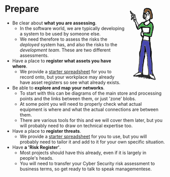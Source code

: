 # <img src="/quick/Preparing.png" style="float:right; width:25%"/>Prepare 

* Be clear about **what you are assessing**. 
  * In the software world, we are typically developing a system to be used by someone else. 
  * We need therefore to assess the risks the *deployed* system has, and also the risks to the *development team*. These are two different assessments.
* Have a place to **register what assets you have where**. 
  * We provide a [starter spreadsheet](AssetRegister.xlsx) for you to record onto, but your workplace may already have asset registers so see what already exists.
* Be able to **explore and map your networks**. 
  * To start with this can be diagrams of the main store and processing points and the links between them, or just 'zone' blobs.
  * At some point you will need to properly check what actual equipment is where and what the actual connections are between them. 
  * There are various tools for this and we will cover them later, but you will probably need to draw on technical expertise too.
* Have a place to **register threats**. 
  * We provide a [starter spreadsheet](ThreatRegister.xlsx) for you to use, but you will probably need to tailor it and add to it for your own specific situation.
* Have **a 'Risk Register'**. 
  * Most projects should have this already, even if it is largely in people's heads. 
  * You will need to transfer your Cyber Security risk assessment to business terms, so get ready to talk to speak managementese.

